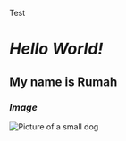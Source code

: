 Test 

# *Hello World!*
## **My name is Rumah**
### *Image*
![Picture of a small dog](https://www.warrenphotographic.co.uk/photography/bigs/38153-Brown-Shih-tzu-pup-sitting-white-background.jpg)
